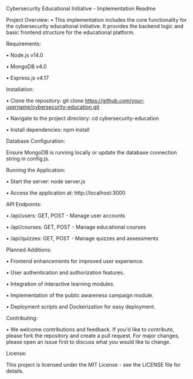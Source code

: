 Cybersecurity Educational Initiative - Implementation Readme





Project Overview:
•	This implementation includes the core functionality for the cybersecurity educational initiative. It provides the backend logic and basic frontend structure for the educational platform.



Requirements:

•	Node.js v14.0 

•	MongoDB v4.0 

•	Express.js v4.17 




Installation:

•	Clone the repository: git clone https://github.com/your-username/cybersecurity-education.git

•	Navigate to the project directory: cd cybersecurity-education

•	Install dependencies: npm install



Database Configuration:

Ensure MongoDB is running locally or update the database connection string in config.js.

Running the Application:

•	Start the server: node server.js

•	Access the application at: http://localhost:3000



API Endpoints:

•	/api/users: GET, POST - Manage user accounts

•	/api/courses: GET, POST - Manage educational courses

•	/api/quizzes: GET, POST - Manage quizzes and assessments



Planned Additions:

•	Frontend enhancements for improved user experience.

•	User authentication and authorization features.

•	Integration of interactive learning modules.

•	Implementation of the public awareness campaign module.

•	Deployment scripts and Dockerization for easy deployment.


Contributing:

•	We welcome contributions and feedback. If you'd like to contribute, please fork the repository and create a pull request. For major changes, please open an issue first to discuss what you would like to change.

License:

This project is licensed under the MIT License - see the LICENSE file for details.

